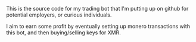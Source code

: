 This is the source code for my trading bot that I'm putting up on github for potential employers, or curious individuals.

I aim to earn some profit by eventually setting up monero transactions with this bot, and then buying/selling keys for XMR.